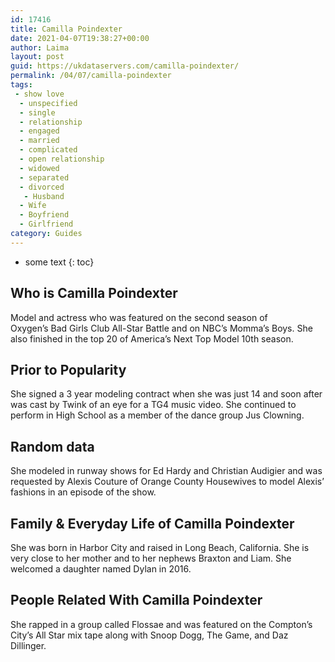 ```yaml
---
id: 17416
title: Camilla Poindexter
date: 2021-04-07T19:38:27+00:00
author: Laima
layout: post
guid: https://ukdataservers.com/camilla-poindexter/
permalink: /04/07/camilla-poindexter
tags:
 - show love
  - unspecified
  - single
  - relationship
  - engaged
  - married
  - complicated
  - open relationship
  - widowed
  - separated
  - divorced
   - Husband
  - Wife
  - Boyfriend
  - Girlfriend
category: Guides
---
```


* some text
{: toc}


## Who is Camilla Poindexter
                  
                  
                  
Model and actress who was featured on the second season of Oxygen&#8217;s Bad Girls Club All-Star Battle and on NBC&#8217;s Momma&#8217;s Boys. She also finished in the top 20 of America&#8217;s Next Top Model 10th season. 
                  
              
            
              
            
                
                
                
## Prior to Popularity
                  
                  
                  
She signed a 3 year modeling contract when she was just 14 and soon after was cast by Twink of an eye for a TG4 music video. She continued to perform in High School as a member of the dance group Jus Clowning. 
                  
              
            
              
            
                
                
                
## Random data
                  
                  
                  
She modeled in runway shows for Ed Hardy and Christian Audigier and was requested by Alexis Couture of Orange County Housewives to model Alexis&#8217; fashions in an episode of the show. 
                  
              
            
              
            
                
                
                
## Family & Everyday Life of Camilla Poindexter
                  
                  
                  
She was born in Harbor City and raised in Long Beach, California. She is very close to her mother and to her nephews Braxton and Liam. She welcomed a daughter named Dylan in 2016.
                  
              
            
              
            
                
                
                
## People Related With Camilla Poindexter
                  
                  
                  
She rapped in a group called Flossae and was featured on the Compton&#8217;s City&#8217;s All Star mix tape along with Snoop Dogg, The Game, and Daz Dillinger. 
                  
              
            
              
            
                
              
            
              
              
            
            
              
            
          
          
          